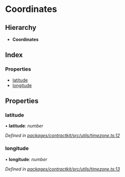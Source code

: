 # Coordinates

## Hierarchy

* **Coordinates**

## Index

### Properties

* [latitude]()
* [longitude]()

## Properties

### latitude

• **latitude**: _number_

_Defined in_ [_packages/contractkit/src/utils/timezone.ts:12_](https://github.com/celo-org/celo-monorepo/blob/master/packages/contractkit/src/utils/timezone.ts#L12)

### longitude

• **longitude**: _number_

_Defined in_ [_packages/contractkit/src/utils/timezone.ts:13_](https://github.com/celo-org/celo-monorepo/blob/master/packages/contractkit/src/utils/timezone.ts#L13)

